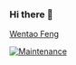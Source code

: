 ### Hi there 👋
<div class="badge-base LI-profile-badge" data-locale="en_US" data-size="large" data-theme="light" data-type="HORIZONTAL" data-vanity="wentaofeng" data-version="v1"><a class="badge-base__link LI-simple-link" href="https://ch.linkedin.com/in/wentaofeng?trk=profile-badge">Wentao Feng</a></div>

[![Maintenance](https://ch.linkedin.com/in/wentaofeng?trk=profile-badge)](https://platform.linkedin.com/badges/js/profile.js)
